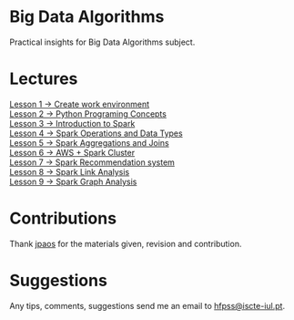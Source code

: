 # Big Data Algorithms
Practical insights for Big Data Algorithms subject.

# Lectures

[Lesson 1 -> Create work environment](https://github.com/HugoPaulino/ABD/tree/master/Lecture%201)  
[Lesson 2 -> Python Programing Concepts](https://github.com/HugoPaulino/ABD/blob/master/Lecture%202)  
[Lesson 3 -> Introduction to Spark](https://github.com/HugoPaulino/ABD/blob/master/Lecture%203/)   
[Lesson 4 -> Spark Operations and Data Types](https://github.com/HugoPaulino/ABD/tree/master/Lecture%204)   
[Lesson 5 -> Spark Aggregations and Joins](https://github.com/HugoPaulino/ABD/blob/master/Lecture%205)  
[Lesson 6 -> AWS + Spark Cluster](https://github.com/HugoPaulino/ABD/blob/master/Lecture%206)  
[Lesson 7 -> Spark Recommendation system](https://github.com/HugoPaulino/ABD/tree/master/Lecture%207)  
[Lesson 8 -> Spark Link Analysis ](https://github.com/HugoPaulino/ABD/blob/master/Lecture%208)  
[Lesson 9 -> Spark Graph Analysis](https://github.com/HugoPaulino/ABD/blob/master/Lecture%209)  

# Contributions

Thank [jpaos](https://github.com/jpaos) for the materials given, revision and contribution.

# Suggestions

Any tips, comments, suggestions send me an email to <hfpss@iscte-iul.pt>. 

